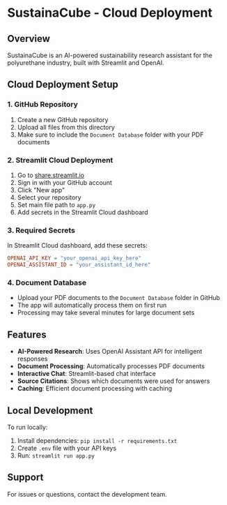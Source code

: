 # SustainaCube - Cloud Deployment

## Overview
SustainaCube is an AI-powered sustainability research assistant for the polyurethane industry, built with Streamlit and OpenAI.

## Cloud Deployment Setup

### 1. GitHub Repository
1. Create a new GitHub repository
2. Upload all files from this directory
3. Make sure to include the `Document Database` folder with your PDF documents

### 2. Streamlit Cloud Deployment
1. Go to [share.streamlit.io](https://share.streamlit.io)
2. Sign in with your GitHub account
3. Click "New app"
4. Select your repository
5. Set main file path to `app.py`
6. Add secrets in the Streamlit Cloud dashboard

### 3. Required Secrets
In Streamlit Cloud dashboard, add these secrets:

```toml
OPENAI_API_KEY = "your_openai_api_key_here"
OPENAI_ASSISTANT_ID = "your_assistant_id_here"
```

### 4. Document Database
- Upload your PDF documents to the `Document Database` folder in GitHub
- The app will automatically process them on first run
- Processing may take several minutes for large document sets

## Features
- **AI-Powered Research**: Uses OpenAI Assistant API for intelligent responses
- **Document Processing**: Automatically processes PDF documents
- **Interactive Chat**: Streamlit-based chat interface
- **Source Citations**: Shows which documents were used for answers
- **Caching**: Efficient document processing with caching

## Local Development
To run locally:
1. Install dependencies: `pip install -r requirements.txt`
2. Create `.env` file with your API keys
3. Run: `streamlit run app.py`

## Support
For issues or questions, contact the development team.
